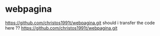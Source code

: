 # webpagina
https://github.com/christos1991t/webpagina.git
should i transfer the code here ??
https://github.com/christos1991t/webpagina.git
